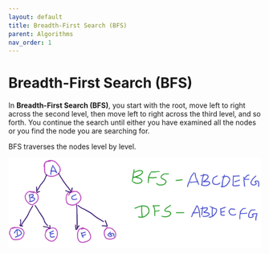 ```yaml
---
layout: default
title: Breadth-First Search (BFS)
parent: Algorithms
nav_order: 1
---
```


# Breadth-First Search (BFS)

In **Breadth-First Search (BFS)**, you start with the root, move left to right across the second level, then move left to right across the third level, and so forth. You continue the search until either you have examined all the nodes or you find the node
you are searching for.

BFS traverses the nodes level by level. 

![bfs_dfs](../../assets/img/bfs_dfs.png)

<!-- https://leetcode.com/discuss/study-guide/1072548/A-Beginners-guid-to-BFS-and-DFS -->

